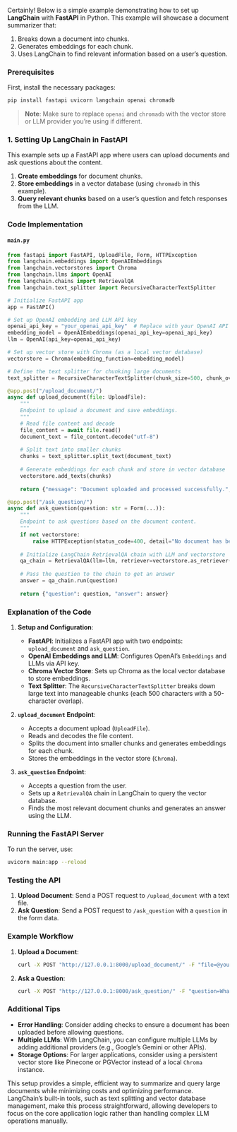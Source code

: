 Certainly! Below is a simple example demonstrating how to set up **LangChain** with **FastAPI** in Python. This example will showcase a document summarizer that:
1. Breaks down a document into chunks.
2. Generates embeddings for each chunk.
3. Uses LangChain to find relevant information based on a user’s question.

### Prerequisites

First, install the necessary packages:

```bash
pip install fastapi uvicorn langchain openai chromadb
```

> **Note**: Make sure to replace `openai` and `chromadb` with the vector store or LLM provider you’re using if different.

### 1. Setting Up LangChain in FastAPI

This example sets up a FastAPI app where users can upload documents and ask questions about the content.

1. **Create embeddings** for document chunks.
2. **Store embeddings** in a vector database (using `chromadb` in this example).
3. **Query relevant chunks** based on a user’s question and fetch responses from the LLM.

### Code Implementation

#### `main.py`

```python
from fastapi import FastAPI, UploadFile, Form, HTTPException
from langchain.embeddings import OpenAIEmbeddings
from langchain.vectorstores import Chroma
from langchain.llms import OpenAI
from langchain.chains import RetrievalQA
from langchain.text_splitter import RecursiveCharacterTextSplitter

# Initialize FastAPI app
app = FastAPI()

# Set up OpenAI embedding and LLM API key
openai_api_key = "your_openai_api_key"  # Replace with your OpenAI API key
embedding_model = OpenAIEmbeddings(openai_api_key=openai_api_key)
llm = OpenAI(api_key=openai_api_key)

# Set up vector store with Chroma (as a local vector database)
vectorstore = Chroma(embedding_function=embedding_model)

# Define the text splitter for chunking large documents
text_splitter = RecursiveCharacterTextSplitter(chunk_size=500, chunk_overlap=50)

@app.post("/upload_document/")
async def upload_document(file: UploadFile):
    """
    Endpoint to upload a document and save embeddings.
    """
    # Read file content and decode
    file_content = await file.read()
    document_text = file_content.decode("utf-8")
    
    # Split text into smaller chunks
    chunks = text_splitter.split_text(document_text)
    
    # Generate embeddings for each chunk and store in vector database
    vectorstore.add_texts(chunks)
    
    return {"message": "Document uploaded and processed successfully.", "chunks_count": len(chunks)}

@app.post("/ask_question/")
async def ask_question(question: str = Form(...)):
    """
    Endpoint to ask questions based on the document content.
    """
    if not vectorstore:
        raise HTTPException(status_code=400, detail="No document has been uploaded yet.")
    
    # Initialize LangChain RetrievalQA chain with LLM and vectorstore
    qa_chain = RetrievalQA(llm=llm, retriever=vectorstore.as_retriever())
    
    # Pass the question to the chain to get an answer
    answer = qa_chain.run(question)
    
    return {"question": question, "answer": answer}

```

### Explanation of the Code

1. **Setup and Configuration**:
   - **FastAPI**: Initializes a FastAPI app with two endpoints: `upload_document` and `ask_question`.
   - **OpenAI Embeddings and LLM**: Configures OpenAI’s `Embeddings` and LLMs via API key.
   - **Chroma Vector Store**: Sets up Chroma as the local vector database to store embeddings.
   - **Text Splitter**: The `RecursiveCharacterTextSplitter` breaks down large text into manageable chunks (each 500 characters with a 50-character overlap).

2. **`upload_document` Endpoint**:
   - Accepts a document upload (`UploadFile`).
   - Reads and decodes the file content.
   - Splits the document into smaller chunks and generates embeddings for each chunk.
   - Stores the embeddings in the vector store (`Chroma`).

3. **`ask_question` Endpoint**:
   - Accepts a question from the user.
   - Sets up a `RetrievalQA` chain in LangChain to query the vector database.
   - Finds the most relevant document chunks and generates an answer using the LLM.
   
### Running the FastAPI Server

To run the server, use:

```bash
uvicorn main:app --reload
```

### Testing the API

1. **Upload Document**: Send a POST request to `/upload_document` with a text file.
2. **Ask Question**: Send a POST request to `/ask_question` with a `question` in the form data.

### Example Workflow

1. **Upload a Document**:
   ```bash
   curl -X POST "http://127.0.0.1:8000/upload_document/" -F "file=@your_document.txt"
   ```

2. **Ask a Question**:
   ```bash
   curl -X POST "http://127.0.0.1:8000/ask_question/" -F "question=What is this document about?"
   ```

### Additional Tips

- **Error Handling**: Consider adding checks to ensure a document has been uploaded before allowing questions.
- **Multiple LLMs**: With LangChain, you can configure multiple LLMs by adding additional providers (e.g., Google’s Gemini or other APIs).
- **Storage Options**: For larger applications, consider using a persistent vector store like Pinecone or PGVector instead of a local `Chroma` instance.

This setup provides a simple, efficient way to summarize and query large documents while minimizing costs and optimizing performance. LangChain’s built-in tools, such as text splitting and vector database management, make this process straightforward, allowing developers to focus on the core application logic rather than handling complex LLM operations manually.